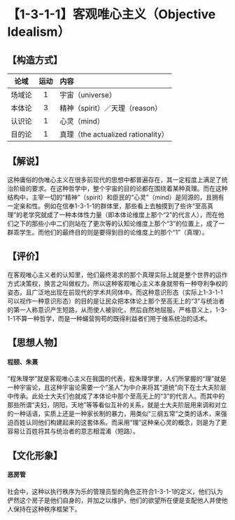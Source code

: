 # 【1-3-1-1】客观唯心主义（Objective Idealism）
## 【构造方式】
| 论域 | 运动           | 内容 |
|:----:|:----------------:|:-----|
| 场域论   | 1|  宇宙（universe）  |
| 本体论   | 3| 精神（spirit）／天理（reason）  |
| 认识论   | 1| 心灵（mind）   |
| 目的论   |1 | 真理（the actualized rationality）   |

## 【解说】
这种庸俗的伪唯心主义在很多前现代的思想中都普遍存在，其一定程度上满足了统治阶级的要求。在这种哲学中，整个宇宙的目的论都在围绕着某种真理。而在这种结构中，主宰一切的“精神”（spirit）和臣民的“心灵”（mind）是同源的，且拥有一定亲和性。例如在信奉1-3-1-1的群体里，那些看上去触摸到了些许“至高真理”的老学究就成了一种本体性力量（即本体论维度上那个“2”的代言人），而在他们之下的那些小中二们则站在了更次等的认知论维度上那个“3”的位置上，成了一群乖学生。而他们的最终目的则是要得到目的论维度上的那个“1”（真理）。

## 【评价】
在客观唯心主义者的认知里，他们最终渴求的那个真理实际上就是整个世界的运作方式决策权，换言之叫做权力。所以这种客观唯心主义本身就带有一种夺利争权的姿态，且广泛地出现在前现代的学术共同体中。而这种意识形态（实际上1-3-1-1可以视作一种意识形态）的目的是让民众把本体论上那个至高无上的“3”与统治者的第一人称意识产生短路，从而使人被驯化，然后自然地屈服。严格意义上，1-3-1-1不算一种哲学，而是一种蝇营狗苟的既得利益者们用于维系统治的话术。
## 【思想人物】
#### 程颐、朱熹
“程朱理学”就是客观唯心主义在我国的代表，程朱理学里，人们所掌握的“理”就是一种宇宙论，且这种宇宙论需要一个“圣人”为中介来将其“道统”向下在士大夫阶层中传承。此处士大夫们也就成了本体论中那个至高无上的“3”的代言人。而其中的那些所谓“夫妇，阴阳，天地”等等看似互补的关系，就是士大夫阶层用来调和对立的一种话语，实质上还是一种家长制的暴力，用类似“三纲五常”之类的话术，来强迫百姓认同他们构建起来的这套体系。而采用“理”这种亲心灵的概念，则是为了更容易让百姓将其与统治者的意志相混淆（短路）。
## 【文化形象】
#### 恶房管
社会中，这种以执行秩序为乐的管理员型的角色正符合1-3-1-1的定义，他们认为俨然这个房子是他们自身的，并加之以维护，他们的欲望所在便是支配他人并使他人保持在这种秩序框架下。







